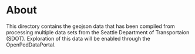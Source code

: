# About
This directory contains the geojson data that has been compiled from processing multiple data sets from the Seattle Department of Transportaion (SDOT). Exploration of this data will be enabled through the OpenPedDataPortal.
